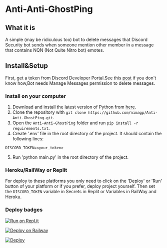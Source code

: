 # Anti-Anti-GhostPing
## What it is
A simple (may be ridiculous too) bot to delete messages that Discord Security bot sends when someone mention other member in a message that contains NQN (Not Quite Nitro bot) emotes.  
## Install&Setup
First, get a token from Discord Developer Portal.See this [post](https://realpython.com/how-to-make-a-discord-bot-python/) if you don't know how,Bot needs Manage Messages permission to delete messages.
### Install on your computer
1. Download and install the latest version of Python from [here](https://www.python.org/downloads/).
2. Clone the repository with `git clone https://github.com/nimagp/Anti-Anti-GhostPing.git`.
3. Open the `Anti-Anti-GhostPing` folder and run `pip install -r requirements.txt`.
4. Create '.env' file in the root directory of the project. It should contain the following lines:
```
DISCORD_TOKEN=<your_token>
```
5. Run 'python main.py' in the root directory of the project.
### Heroku/RailWay or Replit
For deploy to these platforms you only need to click on the 'Deploy' or 'Run' button of your platform or if you prefer, deploy project yourself. Then set the `DISCORD_TOKEN` variable in Secrets in Replit or Variables in RailWay and Heroku.

### Deploy badges
[![Run on Repl.it](https://repl.it/badge/github/nimagp/Anti-Anti-GhostPing)](https://repl.it/github/nimagp/Anti-Anti-GhostPing)

[![Deploy on Railway](https://railway.app/button.svg)](https://railway.app/new/template?template=https%3A%2F%2Fgithub.com%2Fnimagp%2FAnti-Anti-GhostPing)

[![Deploy](https://www.herokucdn.com/deploy/button.svg)](https://heroku.com/deploy)

